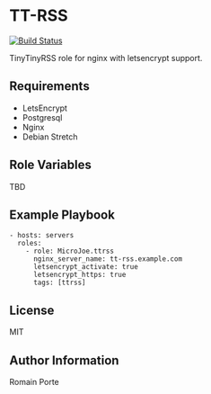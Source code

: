 TT-RSS
======

[![Build Status](https://travis-ci.org/MicroJoe/ansible-role-ttrss.svg?branch=master)](https://travis-ci.org/MicroJoe/ansible-role-ttrss)

TinyTinyRSS role for nginx with letsencrypt support.

Requirements
------------

- LetsEncrypt
- Postgresql
- Nginx
- Debian Stretch

Role Variables
--------------

TBD

Example Playbook
----------------

    - hosts: servers
      roles:
        - role: MicroJoe.ttrss
          nginx_server_name: tt-rss.example.com
          letsencrypt_activate: true
          letsencrypt_https: true
          tags: [ttrss]

License
-------

MIT

Author Information
------------------

Romain Porte

